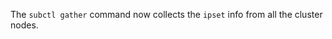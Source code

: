 <!-- markdownlint-disable MD041 -->
The `subctl gather` command now collects the `ipset` info from
all the cluster nodes.
